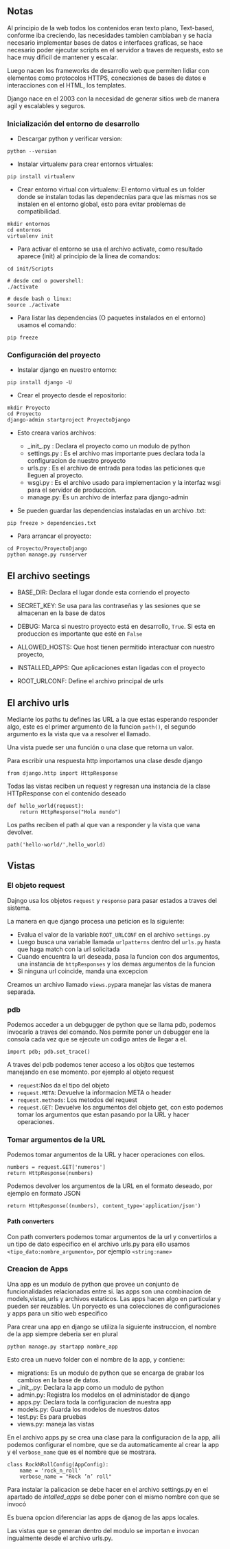 ## Notas
Al principio de la web todos los contenidos eran texto plano, Text-based, conforme iba creciendo, las necesidades tambien cambiaban y se hacia necesario implementar bases de datos e interfaces graficas, se hace necesario poder ejecutar scripts en el servidor a traves de requests,
esto se hace muy dificil de mantener y escalar.

Luego nacen los frameworks de desarrollo web que permiten lidiar con elementos como protocolos HTTPS, conecxiones de bases de datos e interacciones con el HTML, los templates.

Django nace en el 2003 con la necesidad de generar sitios web de manera agil y escalables y seguros.

### Inicialización del entorno de desarrollo

- Descargar python y verificar version:

```
python --version
```

- Instalar virtualenv para crear entornos virtuales:

```
pip install virtualenv
```

- Crear entorno virtual con virtualenv:
El entorno virtual es un folder donde se instalan todas las dependecnias para que las mismas nos se instalen en el entorno global, esto para evitar problemas de compatibilidad.

```
mkdir entornos
cd entornos
virtualenv init 
```

- Para activar el entorno se usa el archivo activate, como resultado aparece (init) al principio de la linea de comandos:

```
cd init/Scripts

# desde cmd o powershell:
./activate

# desde bash o linux:
source ./activate
```

- Para listar las dependencias (O paquetes instalados en el entorno) usamos el comando:

```
pip freeze
```

### Configuración del proyecto

- Instalar django en nuestro entorno:

```
pip install django -U
```

- Crear el proyecto desde el repositorio:

```
mkdir Proyecto
cd Proyecto
django-admin startproject ProyectoDjango
```
- Esto creara varios archivos:
    - \_init_.py : Declara el proyecto como un modulo de python
    - settings.py : Es el archivo mas importante pues declara toda la configuracion de nuestro proyecto
    - urls.py : Es el archivo de entrada para todas las peticiones que lleguen al proyecto.
    - wsgi.py : Es el archivo usado para implementacion y la interfaz wsgi para el servidor de produccion.
    - manage.py: Es un archivo de interfaz para django-admin

- Se pueden guardar las dependencias instaladas en un archivo .txt:

```
pip freeze > dependencies.txt
```

- Para arrancar el proyecto:

```
cd Proyecto/ProyectoDjango
python manage.py runserver
```

## El archivo seetings
 - BASE_DIR: Declara el lugar donde esta corriendo el proyecto

- SECRET_KEY: Se usa para las contraseñas y las sesiones que se almacenan en la base de datos

- DEBUG: Marca si nuestro proyecto está en desarrollo, `True`. Si esta en produccion es importante que esté en `False`

- ALLOWED_HOSTS: Que host tienen permitido interactuar con nuestro proyecto,

- INSTALLED_APPS: Que aplicaciones estan ligadas con el proyecto

- ROOT_URLCONF: Define el archivo principal de urls

## El archivo urls

Mediante los paths tu defines las URL a la que estas esperando responder algo, este es el primer argumento de la funcion `path()`, el segundo argumento es la vista que va a resolver el llamado.

Una vista puede ser una función o una clase que retorna un valor.

Para escribir una respuesta http importamos una clase desde django

```
from django.http import HttpResponse
```
Todas las vistas reciben un request y regresan una instancia de la clase HTTpResponse con el contenido deseado

```
def hello_world(request):
    return HttpResponse("Hola mundo")
```

Los paths reciben el path al que van a responder y la vista que vana  devolver.

```
path('hello-world/',hello_world)
```
## Vistas
### El objeto request
Dajngo usa los objetos `request` y `response` para pasar estados a traves del sistema.

La manera en que django procesa una peticion es la siguiente:

- Evalua el valor de la variable `ROOT_URLCONF` en el archivo `settings.py`
- Luego busca una variable llamada `urlpatterns` dentro del `urls.py` hasta que haga match con la url solicitada
- Cuando encuentra la url deseada, pasa la funcion con dos argumentos, una instancia de `httpResponses` y los demas argumentos de la funcion
- Si ninguna url coincide, manda una excepcion

Creamos un archivo llamado `views.py`para manejar las vistas de manera separada.

### pdb
Podemos acceder a un debgugger de python que se llama pdb, podemos invocarlo a traves del comando. Nos permite poner un debugger ene la consola cada vez que se ejecute un codigo antes de llegar a el.
```
import pdb; pdb.set_trace()
```
A traves del pdb podemos tener acceso a los objtos que testemos manejando en ese momento. por ejemplo al objeto request

- `request`:Nos da el tipo del objeto
- `request.META`: Devuelve la informacion META o header
- `request.methods`: Los metodos del request
- `request.GET`: Devuelve los argumentos del objeto get, con esto podemos tomar los argumentos que estan pasando por la URL y hacer operaciones.

### Tomar argumentos de la URL

Podemos tomar argumentos de la URL y hacer operaciones con ellos.

```
numbers = request.GET['numeros']
return HttpResponse(numbers)
```
Podemos devolver los argumentos de la URL en el formato deseado, por ejemplo en formato JSON

```
return HttpResponse((numbers), content_type='application/json')
```
#### Path converters

Con path converters podemos tomar argumentos de la url y convertirlos a un tipo de dato especifico en el archivo urls.py para ello usamos `<tipo_dato:nombre_argumento>`, por ejemplo `<string:name>`

### Creacion de Apps
Una app es un modulo de python que provee un conjunto de funcionalidades relacionadas entre si. las apps son una combinacion de models,vistas,urls y archivos estaticos. Las apps hacen algo en particular y pueden ser reuzables.
Un poryecto es una colecciones de configuraciones y apps para un sitio web especifico

Para crear una app en django se utiliza la siguiente instruccion, el nombre de la app siempre deberia ser en plural
```
python manage.py startapp nombre_app
```
Esto crea un nuevo folder con el nombre de la app, y contiene:

- migrations: Es un modulo de python que se encarga de grabar los cambios en la base de datos.
- \_init_.py: Declara la app como un modulo de python
- admin.py: Registra los modelos en el administador de django
- apps.py: Declara toda la configuracion de nuestra app
- models.py: Guarda los modelos de nuestros datos
- test.py: Es para pruebas
- views.py: maneja las vistas

En el archivo apps.py se crea una clase para la configuracion de la app, alli podemos configurar el nombre, que se da automaticamente al crear la app y el `verbose_name` que es el nombre que se mostrara.
```
class RockNRollConfig(AppConfig):
    name = 'rock_n_roll'
    verbose_name = "Rock ’n’ roll"
```
Para instalar la palicacion se debe hacer en el archivo settings.py en el apartado de *intalled_apps* se debe poner con el mismo nombre con que se invocó

Es buena opcion diferenciar las apps de djanog de las apps locales.

Las vistas que se generan dentro del modulo se importan e invocan ingualmente desde el archivo urls.py.
